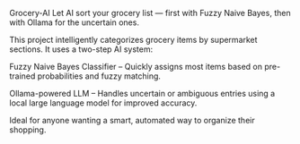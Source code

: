 Grocery-AI
Let AI sort your grocery list — first with Fuzzy Naive Bayes, then with Ollama for the uncertain ones.

This project intelligently categorizes grocery items by supermarket sections. It uses a two-step AI system:

Fuzzy Naive Bayes Classifier – Quickly assigns most items based on pre-trained probabilities and fuzzy matching.

Ollama-powered LLM – Handles uncertain or ambiguous entries using a local large language model for improved accuracy.

Ideal for anyone wanting a smart, automated way to organize their shopping.

